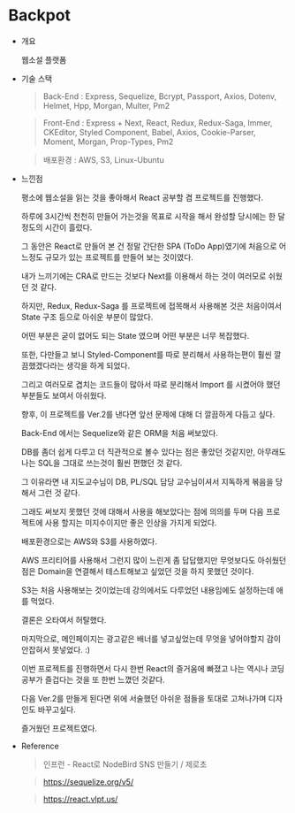 # Backpot

- 개요

  웹소설 플랫폼

- 기술 스택

  > Back-End : Express, Sequelize, Bcrypt, Passport, Axios, Dotenv, Helmet, Hpp, Morgan, Multer, Pm2

  > Front-End : Express + Next, React, Redux, Redux-Saga, Immer, CKEditor, Styled Component, Babel, Axios, Cookie-Parser, Moment, Morgan, Prop-Types, Pm2

  > 배포환경 : AWS, S3, Linux-Ubuntu

- 느낀점

  평소에 웹소설을 읽는 것을 좋아해서 React 공부할 겸 프로젝트를 진행했다.

  하루에 3시간씩 천천히 만들어 가는것을 목표로 시작을 해서 완성할 당시에는 한 달정도의 시간이 흘렀다.

  그 동안은 React로 만들어 본 건 정말 간단한 SPA (ToDo App)였기에 처음으로 어느정도 규모가 있는 프로젝트를 만들어 보는 것이였다.

  내가 느끼기에는 CRA로 만드는 것보다 Next를 이용해서 하는 것이 여러모로 쉬웠던 것 같다.

  하지만, Redux, Redux-Saga 를 프로젝트에 접목해서 사용해본 것은 처음이여서 State 구조 등으로 아쉬운 부분이 많았다.

  어떤 부분은 굳이 없어도 되는 State 였으며 어떤 부분은 너무 복잡했다.
  
  또한, 다만들고 보니 Styled-Component를 따로 분리해서 사용하는편이 훨씬 깔끔했겠다라는 생각을 하게 되었다.
  
  그리고 여러모로 겹치는 코드들이 많아서 따로 분리해서 Import 를 시켰어야 했던 부분들도 보여서 아쉬웠다.

  향후, 이 프로젝트를 Ver.2를 낸다면 앞선 문제에 대해 더 깔끔하게 다듬고 싶다.

  Back-End 에서는 Sequelize와 같은 ORM을 처음 써보았다.

  DB를 좀더 쉽게 다루고 더 직관적으로 볼수 있다는 점은 좋았던 것같지만, 아무래도 나는 SQL을 그대로 쓰는것이 훨씬 편했던 것 같다.

  그 이유라면 내 지도교수님이 DB, PL/SQL 담당 교수님이셔서 지독하게 볶음을 당해서 그런 것 같다.

  그래도 써보지 못했던 것에 대해서 사용을 해보았다는 점에 의의를 두며 다음 프로젝트에 사용 할지는 미지수이지만 좋은 인상을 가지게 되었다.

  배포환경으로는 AWS와 S3를 사용하였다.

  AWS 프리티어를 사용해서 그런지 많이 느린게 좀 답답했지만 무엇보다도 아쉬웠던 점은 Domain을 연결해서 테스트해보고 싶었던 것을 하지 못했던 것이다.

  S3는 처음 사용해보는 것이었는데 강의에서도 다루었던 내용임에도 설정하는데 애를 먹었다.

  결론은 오타여서 허탈했다.

  마지막으로, 메인페이지는 광고같은 배너를 넣고싶었는데 무엇을 넣어야할지 감이 안잡혀서 못넣었다. :)

  이번 프로젝트를 진행하면서 다시 한번 React의 즐거움에 빠졌고 나는 역시나 코딩공부가 즐겁다는 것을 또 한번 느꼈던 것같다.

  다음 Ver.2를 만들게 된다면 위에 서술했던 아쉬운 점들을 토대로 고쳐나가며 디자인도 바꾸고싶다.

  즐거웠던 프로젝트였다.

- Reference

  > 인프런 - React로 NodeBird SNS 만들기 / 제로초

  > https://sequelize.org/v5/

  > https://react.vlpt.us/
